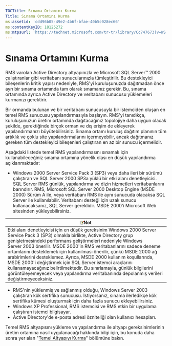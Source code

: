 ```yaml
---
TOCTitle: Sınama Ortamını Kurma
Title: Sınama Ortamını Kurma
ms:assetid: 'cdd96b05-49e2-4b6f-bfae-40b5c028ec66'
ms:contentKeyID: 18125272
ms:mtpsurl: 'https://technet.microsoft.com/tr-tr/library/Cc747673(v=WS.10)'
---
```


Sınama Ortamını Kurma
=====================

RMS varolan Active Directory altyapınızla ve Microsoft SQL Server™ 2000 çalıştıranlar gibi veritabanı sunucularınızla tümleştirilir. Bu destekleyici bileşenlerin kritik yapısı nedeniyle, RMS'yi kuruluşunuzda dağıtmadan önce ayrı bir sınama ortamında tam olarak sınamanız gerekir. Bu, sınama ortamında ayrıca Active Directory ve veritabanı sunucusu yüklemeleri kurmanızı gerektirir.

Bir ormanda bulunan ve bir veritabanı sunucusuyla bir istemciden oluşan en temel RMS sunucusu yapılandırmasıyla başlayın. RMS'yi tanıdıkça, kuruluşunuzun üretim ortamında dağıtacağınız topolojiye daha uygun olacak şekilde, gerektiğinde birçok orman ve dış erişim de ekleyerek yapılandırmanızı büyütebilirsiniz. Sınama ortamı kuruluş dağıtım planının tüm artıklık ve çoklu site yapılandırmalarını içermeyebilir, ancak dağıtmanız gereken tüm destekleyici bileşenleri çalıştıran en az bir sunucu içermelidir.

Aşağıdaki listede temel RMS yapılandırmasını sınamak için kullanabileceğiniz sınama ortamına yönelik olası en düşük yapılandırma açıklanmaktadır:

-   Windows 2000 Server Service Pack 3 (SP3) veya daha ileri bir sürümü çalıştıran ve SQL Server 2000 SP3a yüklü bir etki alanı denetleyicisi. SQL Server RMS günlük, yapılandırma ve dizin hizmetleri veritabanlarını barındırır. RMS, Microsoft SQL Server 2000 Desktop Engine (MSDE 2000) Sürüm A ile, veya veritabanı RMS ile aynı sunucuda olacaksa SQL Server ile kullanılabilir. Veritabanı desteği için uzak sunucu kullanacaksanız, SQL Server gereklidir. MSDE 2000'i Microsoft Web sitesinden yükleyebilirsiniz.

| ![](/security-updates/images/Cc747673.note(WS.10).gif)Not                                                                                                                                                                                                                                                                                                                                                                                                                                                                                                                                                                               |
|----------------------------------------------------------------------------------------------------------------------------------------------------------------------------------------------------------------------------------------------------------------------------------------------------------------------------------------------------------------------------------------------------------------------------------------------------------------------------------------------------------------------------------------------------------------------------------------------------------------------------------------------------|
| Etki alanı denetleyicisi için en düşük gereksinim Windows 2000 Server Service Pack 3 (SP3) olmakla birlikte, Active Directory grup genişletmesindeki performans geliştirmeleri nedeniyle Windows Server 2003 önerilir. MSDE 2000'in RMS veritabanlarını sadece deneme ortamlarını desteklemek için kullanılması önerilir, çünkü MSDE 2000 ağ arabirimlerini desteklemez. Ayrıca, MSDE 2000 kullanım koşullarında, MSDE 2000'i değiştirmek için SQL Server istemci araçlarını kullanamayacağınız belirtilmektedir. Bu sınırlamayla, günlük bilgilerini görüntüleyemeyecek veya yapılandırma veritabanında depolanmış verileri değiştirmeyeceksiniz. |

-   RMS'nin yüklenmiş ve sağlanmış olduğu, Windows Server 2003 çalıştıran kök sertifika sunucusu. İstiyorsanız, sınama ilerledikçe kök sertifika kümesi oluşturmak için daha fazla sunucu ekleyebilirsiniz.
-   Windows XP Professional, RMS istemcisi ve RMS etkin bir uygulama çalıştıran istemci bilgisayar.
-   Active Directory'de e-posta adresi özniteliği olan kullanıcı hesapları.

Temel RMS altyapısını yükleme ve yapılandırma ile altyapı gereksinimlerinin üretim ortamına nasıl uygulanacağı hakkında bilgi için, bu konuda daha sonra yer alan "[Temel Altyapıyı Kurma](https://technet.microsoft.com/3a0a3a47-e755-4455-bb22-0e05053723e4)" bölümüne bakın.
